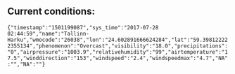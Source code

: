 ## Current conditions: 
 ``` {"timestamp":"1501199087","sys_time":"2017-07-28 02:44:59","name":"Tallinn-Harku","wmocode":"26038","lon":"24.602891666624284","lat":"59.398122222355134","phenomenon":"Overcast","visibility":"18.0","precipitations":"0","airpressure":"1003.9","relativehumidity":"99","airtemperature":"17.5","winddirection":"153","windspeed":"2.4","windspeedmax":"4.7","NA":"","NA":""} ```
